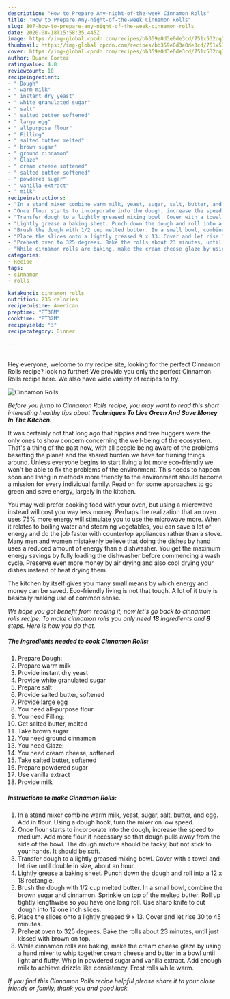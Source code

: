 ```yaml
---
description: "How to Prepare Any-night-of-the-week Cinnamon Rolls"
title: "How to Prepare Any-night-of-the-week Cinnamon Rolls"
slug: 807-how-to-prepare-any-night-of-the-week-cinnamon-rolls
date: 2020-08-18T15:58:35.445Z
image: https://img-global.cpcdn.com/recipes/bb359e0d3e0de3cd/751x532cq70/cinnamon-rolls-recipe-main-photo.jpg
thumbnail: https://img-global.cpcdn.com/recipes/bb359e0d3e0de3cd/751x532cq70/cinnamon-rolls-recipe-main-photo.jpg
cover: https://img-global.cpcdn.com/recipes/bb359e0d3e0de3cd/751x532cq70/cinnamon-rolls-recipe-main-photo.jpg
author: Duane Cortez
ratingvalue: 4.8
reviewcount: 10
recipeingredient:
- " Dough"
- " warm milk"
- " instant dry yeast"
- " white granulated sugar"
- " salt"
- " salted butter softened"
- " large egg"
- " allpurpose flour"
- " Filling"
- " salted butter melted"
- " brown sugar"
- " ground cinnamon"
- " Glaze"
- " cream cheese softened"
- " salted butter softened"
- " powdered sugar"
- " vanilla extract"
- " milk"
recipeinstructions:
- "In a stand mixer combine warm milk, yeast, sugar, salt, butter, and egg. Add in flour. Using a dough hook, turn the mixer on low speed."
- "Once flour starts to incorporate into the dough, increase the speed to medium. Add more flour if necessary so that dough pulls away from the side of the bowl. The dough mixture should be tacky, but not stick to your hands. It should be soft."
- "Transfer dough to a lightly greased mixing bowl. Cover with a towel and let rise until double in size, about an hour."
- "Lightly grease a baking sheet. Punch down the dough and roll into a 12 x 18 rectangle."
- "Brush the dough with 1/2 cup melted butter. In a small bowl, combine the brown sugar and cinnamon. Sprinkle on top of the melted butter. Roll up tightly lengthwise so you have one long roll. Use sharp knife to cut dough into 12 one inch slices."
- "Place the slices onto a lightly greased 9 x 13. Cover and let rise 30 to 45 minutes."
- "Preheat oven to 325 degrees. Bake the rolls about 23 minutes, until just kissed with brown on top."
- "While cinnamon rolls are baking, make the cream cheese glaze by using a hand mixer to whip together cream cheese and butter in a bowl until light and fluffy. Whip in powdered sugar and vanilla extract. Add enough milk to achieve drizzle like consistency. Frost rolls while warm."
categories:
- Recipe
tags:
- cinnamon
- rolls

katakunci: cinnamon rolls 
nutrition: 236 calories
recipecuisine: American
preptime: "PT38M"
cooktime: "PT32M"
recipeyield: "3"
recipecategory: Dinner

---
```

<br>
Hey everyone, welcome to my recipe site, looking for the perfect Cinnamon Rolls recipe? look no further! We provide you only the perfect Cinnamon Rolls recipe here. We also have wide variety of recipes to try.
<br>


![Cinnamon Rolls](https://img-global.cpcdn.com/recipes/bb359e0d3e0de3cd/751x532cq70/cinnamon-rolls-recipe-main-photo.jpg)

<i>Before you jump to Cinnamon Rolls recipe, you may want to read this short interesting healthy tips about 
<strong>Techniques To Live Green And Save Money In The Kitchen</strong>.</i>
</br>

It was certainly not that long ago that hippies and tree huggers were the only ones to show concern concerning the well-being of the ecosystem. That's a thing of the past now, with all people being aware of the problems besetting the planet and the shared burden we have for turning things around. Unless everyone begins to start living a lot more eco-friendly we won't be able to fix the problems of the environment. This needs to happen soon and living in methods more friendly to the environment should become a mission for every individual family. Read on for some approaches to go green and save energy, largely in the kitchen.

You may well prefer cooking food with your oven, but using a microwave instead will cost you way less money. Perhaps the realization that an oven uses 75% more energy will stimulate you to use the microwave more. When it relates to boiling water and steaming vegetables, you can save a lot of energy and do the job faster with countertop appliances rather than a stove. Many men and women mistakenly believe that doing the dishes by hand uses a reduced amount of energy than a dishwasher. You get the maximum energy savings by fully loading the dishwasher before commencing a wash cycle. Preserve even more money by air drying and also cool drying your dishes instead of heat drying them.

The kitchen by itself gives you many small means by which energy and money can be saved. Eco-friendly living is not that tough. A lot of it truly is basically making use of common sense.


<i>We hope you got benefit from reading it, now let's go back to cinnamon rolls recipe. To make cinnamon rolls you only need <strong>18</strong> ingredients and <strong>8</strong> steps. Here is how you do that.
</i>

##### The ingredients needed to cook Cinnamon Rolls:

1. Prepare  Dough:
1. Prepare  warm milk
1. Provide  instant dry yeast
1. Provide  white granulated sugar
1. Prepare  salt
1. Provide  salted butter, softened
1. Provide  large egg
1. You need  all-purpose flour
1. You need  Filling:
1. Get  salted butter, melted
1. Take  brown sugar
1. You need  ground cinnamon
1. You need  Glaze:
1. You need  cream cheese, softened
1. Take  salted butter, softened
1. Prepare  powdered sugar
1. Use  vanilla extract
1. Provide  milk


##### Instructions to make Cinnamon Rolls:

1. In a stand mixer combine warm milk, yeast, sugar, salt, butter, and egg. Add in flour. Using a dough hook, turn the mixer on low speed.
1. Once flour starts to incorporate into the dough, increase the speed to medium. Add more flour if necessary so that dough pulls away from the side of the bowl. The dough mixture should be tacky, but not stick to your hands. It should be soft.
1. Transfer dough to a lightly greased mixing bowl. Cover with a towel and let rise until double in size, about an hour.
1. Lightly grease a baking sheet. Punch down the dough and roll into a 12 x 18 rectangle.
1. Brush the dough with 1/2 cup melted butter. In a small bowl, combine the brown sugar and cinnamon. Sprinkle on top of the melted butter. Roll up tightly lengthwise so you have one long roll. Use sharp knife to cut dough into 12 one inch slices.
1. Place the slices onto a lightly greased 9 x 13. Cover and let rise 30 to 45 minutes.
1. Preheat oven to 325 degrees. Bake the rolls about 23 minutes, until just kissed with brown on top.
1. While cinnamon rolls are baking, make the cream cheese glaze by using a hand mixer to whip together cream cheese and butter in a bowl until light and fluffy. Whip in powdered sugar and vanilla extract. Add enough milk to achieve drizzle like consistency. Frost rolls while warm.


<i>If you find this Cinnamon Rolls recipe helpful please share it to your close friends or family, thank you and good luck.</i>
